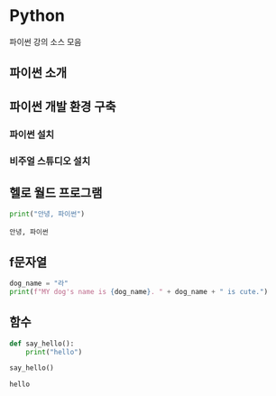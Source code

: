 # Python
파이썬 강의 소스 모음

## 파이썬 소개

## 파이썬 개발 환경 구축

### 파이썬 설치

### 비주얼 스튜디오 설치

## 헬로 월드 프로그램

```python
print("안녕, 파이썬")
```

```output
안녕, 파이썬
```
## f문자열

```python
dog_name = "라"
print(f"MY dog's name is {dog_name}. " + dog_name + " is cute.")
```
## 함수

```python
def say_hello():
    print("hello")

say_hello()
```

```output
hello
```
